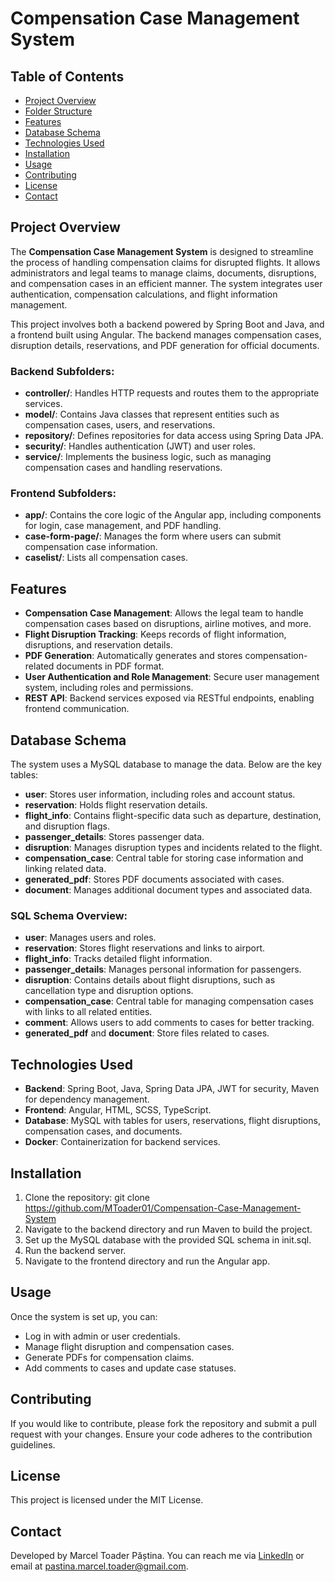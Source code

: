 
# Compensation Case Management System

## Table of Contents
- [Project Overview](#project-overview)
- [Folder Structure](#folder-structure)
- [Features](#features)
- [Database Schema](#database-schema)
- [Technologies Used](#technologies-used)
- [Installation](#installation)
- [Usage](#usage)
- [Contributing](#contributing)
- [License](#license)
- [Contact](#contact)

## Project Overview
The **Compensation Case Management System** is designed to streamline the process of handling compensation claims for disrupted flights. It allows administrators and legal teams to manage claims, documents, disruptions, and compensation cases in an efficient manner. The system integrates user authentication, compensation calculations, and flight information management.

This project involves both a backend powered by Spring Boot and Java, and a frontend built using Angular. The backend manages compensation cases, disruption details, reservations, and PDF generation for official documents.

### Backend Subfolders:
- **controller/**: Handles HTTP requests and routes them to the appropriate services.
- **model/**: Contains Java classes that represent entities such as compensation cases, users, and reservations.
- **repository/**: Defines repositories for data access using Spring Data JPA.
- **security/**: Handles authentication (JWT) and user roles.
- **service/**: Implements the business logic, such as managing compensation cases and handling reservations.

### Frontend Subfolders:
- **app/**: Contains the core logic of the Angular app, including components for login, case management, and PDF handling.
- **case-form-page/**: Manages the form where users can submit compensation case information.
- **caselist/**: Lists all compensation cases.

## Features
- **Compensation Case Management**: Allows the legal team to handle compensation cases based on disruptions, airline motives, and more.
- **Flight Disruption Tracking**: Keeps records of flight information, disruptions, and reservation details.
- **PDF Generation**: Automatically generates and stores compensation-related documents in PDF format.
- **User Authentication and Role Management**: Secure user management system, including roles and permissions.
- **REST API**: Backend services exposed via RESTful endpoints, enabling frontend communication.

## Database Schema
The system uses a MySQL database to manage the data. Below are the key tables:
- **user**: Stores user information, including roles and account status.
- **reservation**: Holds flight reservation details.
- **flight_info**: Contains flight-specific data such as departure, destination, and disruption flags.
- **passenger_details**: Stores passenger data.
- **disruption**: Manages disruption types and incidents related to the flight.
- **compensation_case**: Central table for storing case information and linking related data.
- **generated_pdf**: Stores PDF documents associated with cases.
- **document**: Manages additional document types and associated data.

### SQL Schema Overview:
- **user**: Manages users and roles.
- **reservation**: Stores flight reservations and links to airport.
- **flight_info**: Tracks detailed flight information.
- **passenger_details**: Manages personal information for passengers.
- **disruption**: Contains details about flight disruptions, such as cancellation type and disruption options.
- **compensation_case**: Central table for managing compensation cases with links to all related entities.
- **comment**: Allows users to add comments to cases for better tracking.
- **generated_pdf** and **document**: Store files related to cases.

## Technologies Used
- **Backend**: Spring Boot, Java, Spring Data JPA, JWT for security, Maven for dependency management.
- **Frontend**: Angular, HTML, SCSS, TypeScript.
- **Database**: MySQL with tables for users, reservations, flight disruptions, compensation cases, and documents.
- **Docker**: Containerization for backend services.

## Installation
1. Clone the repository:
   git clone https://github.com/MToader01/Compensation-Case-Management-System
2. Navigate to the backend directory and run Maven to build the project.
3. Set up the MySQL database with the provided SQL schema in init.sql.
4. Run the backend server.
5. Navigate to the frontend directory and run the Angular app.

## Usage
Once the system is set up, you can:
- Log in with admin or user credentials.
- Manage flight disruption and compensation cases.
- Generate PDFs for compensation claims.
- Add comments to cases and update case statuses.

## Contributing
If you would like to contribute, please fork the repository and submit a pull request with your changes. Ensure your code adheres to the contribution guidelines.

## License
This project is licensed under the MIT License.

## Contact
Developed by Marcel Toader Păștina.
You can reach me via [LinkedIn](https://www.linkedin.com/in/marcel-pastina-b83504290/) or email at pastina.marcel.toader@gmail.com.
